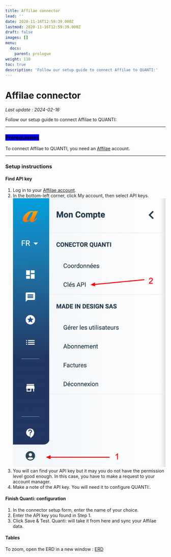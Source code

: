 ```yaml
---
title: Affilae connector
lead: ''
date: 2020-11-16T12:59:39.000Z
lastmod: 2020-11-16T12:59:39.000Z
draft: false
images: []
menu:
  docs:
    parent: prologue
weight: 110
toc: true
description: 'Follow our setup guide to connect Affilae to QUANTI:'
---
```


# Affilae connector

_Last update : 2024-02-16_

Follow our setup guide to connect Affilae to QUANTI:

***

### <mark style="background-color:blue;">Prerequisites</mark>

To connect Affilae to QUANTI, you need an [Affilae](https://affilae.com/fr/logiciel-affiliation/) account.

***

### Setup instructions

#### Find API key

1. Log in to your [Affilae account](https://app.affilae.com/fr/login).
2. In the bottom-left corner, click My account, then select API keys.\
   ![](../../content/en/docs/prologue/affilae/affilae1.png)
3. You will can find your API key but it may you do not have the permission level good enough. In this case, you have to make a request to your account manager.
4. Make a note of the API key. You will need it to configure QUANTI:.

#### Finish Quanti: configuration

1. In the connector setup form, enter the name of your choice.
2. Enter the API key you found in Step 1.
3. Click Save & Test. Quanti: will take it from here and sync your Affilae data.

#### Tables

To zoom, open the ERD in a new window : [ERD](https://dbdiagram.io/e/65115bb9ffbf5169f06f0c24/65cccf1aac844320ae230e2e)
